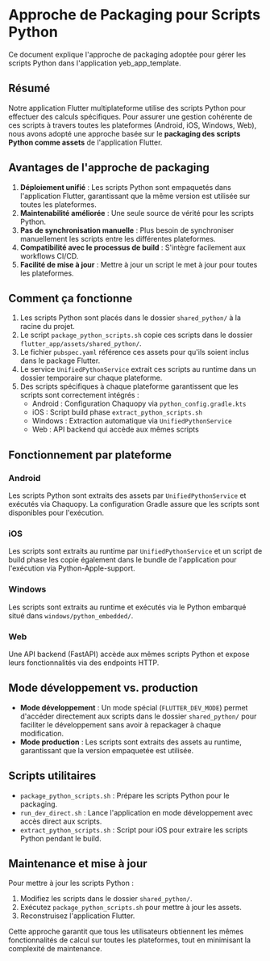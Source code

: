 # Approche de Packaging pour Scripts Python

Ce document explique l'approche de packaging adoptée pour gérer les scripts Python dans l'application yeb_app_template.

## Résumé

Notre application Flutter multiplateforme utilise des scripts Python pour effectuer des calculs spécifiques. Pour assurer une gestion cohérente de ces scripts à travers toutes les plateformes (Android, iOS, Windows, Web), nous avons adopté une approche basée sur le **packaging des scripts Python comme assets** de l'application Flutter.

## Avantages de l'approche de packaging

1. **Déploiement unifié** : Les scripts Python sont empaquetés dans l'application Flutter, garantissant que la même version est utilisée sur toutes les plateformes.
2. **Maintenabilité améliorée** : Une seule source de vérité pour les scripts Python.
3. **Pas de synchronisation manuelle** : Plus besoin de synchroniser manuellement les scripts entre les différentes plateformes.
4. **Compatibilité avec le processus de build** : S'intègre facilement aux workflows CI/CD.
5. **Facilité de mise à jour** : Mettre à jour un script le met à jour pour toutes les plateformes.

## Comment ça fonctionne

1. Les scripts Python sont placés dans le dossier `shared_python/` à la racine du projet.
2. Le script `package_python_scripts.sh` copie ces scripts dans le dossier `flutter_app/assets/shared_python/`.
3. Le fichier `pubspec.yaml` référence ces assets pour qu'ils soient inclus dans le package Flutter.
4. Le service `UnifiedPythonService` extrait ces scripts au runtime dans un dossier temporaire sur chaque plateforme.
5. Des scripts spécifiques à chaque plateforme garantissent que les scripts sont correctement intégrés :
   - Android : Configuration Chaquopy via `python_config.gradle.kts`
   - iOS : Script build phase `extract_python_scripts.sh`
   - Windows : Extraction automatique via `UnifiedPythonService`
   - Web : API backend qui accède aux mêmes scripts

## Fonctionnement par plateforme

### Android

Les scripts Python sont extraits des assets par `UnifiedPythonService` et exécutés via Chaquopy. La configuration Gradle assure que les scripts sont disponibles pour l'exécution.

### iOS

Les scripts sont extraits au runtime par `UnifiedPythonService` et un script de build phase les copie également dans le bundle de l'application pour l'exécution via Python-Apple-support.

### Windows

Les scripts sont extraits au runtime et exécutés via le Python embarqué situé dans `windows/python_embedded/`.

### Web

Une API backend (FastAPI) accède aux mêmes scripts Python et expose leurs fonctionnalités via des endpoints HTTP.

## Mode développement vs. production

- **Mode développement** : Un mode spécial (`FLUTTER_DEV_MODE`) permet d'accéder directement aux scripts dans le dossier `shared_python/` pour faciliter le développement sans avoir à repackager à chaque modification.
- **Mode production** : Les scripts sont extraits des assets au runtime, garantissant que la version empaquetée est utilisée.

## Scripts utilitaires

- `package_python_scripts.sh` : Prépare les scripts Python pour le packaging.
- `run_dev_direct.sh` : Lance l'application en mode développement avec accès direct aux scripts.
- `extract_python_scripts.sh` : Script pour iOS pour extraire les scripts Python pendant le build.

## Maintenance et mise à jour

Pour mettre à jour les scripts Python :

1. Modifiez les scripts dans le dossier `shared_python/`.
2. Exécutez `package_python_scripts.sh` pour mettre à jour les assets.
3. Reconstruisez l'application Flutter.

Cette approche garantit que tous les utilisateurs obtiennent les mêmes fonctionnalités de calcul sur toutes les plateformes, tout en minimisant la complexité de maintenance.
